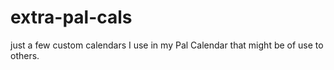 # extra-pal-cals
just a few custom calendars I use in my Pal Calendar that might be of use to others.
